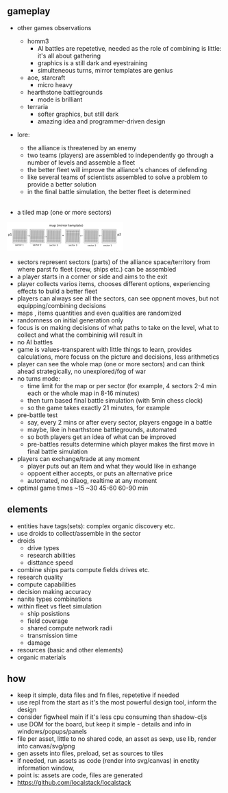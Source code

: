 
## gameplay

- other games observations
  - homm3 
    - AI battles are repetetive, needed as the role of combining is little: it's all about gathering
    - graphics is a still dark and eyestraining
    - simulteneous turns, mirror templates are genius
  - aoe, starcraft
    - micro heavy
  - hearthstone battlegrounds
    - mode is brilliant
  - terraria
    - softer graphics, but still dark
    - amazing idea and programmer-driven design
 
- lore:
  - the alliance is threatened by an enemy
  - two teams (players) are assembled to independently go through a number of levels and assemble a fleet
  - the better fleet will improve the alliance's chances of defending
  - like several teams of scientists assembled to solve a problem to provide a better solution
  - in the final battle simulation, the better fleet is determined
<br/><br/>

- a tiled map (one or more sectors) 

<img src="./assets/sectors1.png" /><img>

- sectors represent sectors (parts) of the alliance space/territory from where parst fo fleet (crew, ships etc.) can be assembled
- a player starts in a corner or side and aims to the exit
- player collects varios items, chooses different options, experiencing effects to build a better fleet
- players can always see all the sectors, can see oppnent moves, but not equipping/combining decisions
- maps , items quantities and even qualities are randomized
- randomness on initial generation only
- focus is on making decisions of what paths to take on the level, what to collect and what the combininig will result in
- no AI battles
- game is values-transparent with little things to learn, provides calculations, more focuss on the picture and decisions, less arithmetics
- player can see the whole map (one or more sectors) and can think ahead strategically, no unexplored/fog of war
- no turns mode:
  - time limit for the map or per sector (for example, 4 sectors 2-4 min each or the whole map in 8-16 minutes)
  - then turn based final battle simulation (with 5min chess clock)
  - so the game takes exactly 21 minutes, for example
- pre-battle test
  - say, every 2 mins or after every sector, players engage in a battle
  - maybe, like in hearthstone battlegrounds, automated
  - so both players get an idea of what can be improved
  - pre-battles results determine which player makes the first move in final battle simulation
- players can exchange/trade at any moment
  - player puts out an item and what they would like in exhange
  - oppoent either accepts, or puts an alternative price
  - automated, no dilaog, realtime at any moment  
- optimal game times ~15 ~30 45-60 60-90 min

## elements

- entities have tags(sets): complex organic discovery etc.
- use droids to collect/assemble in the sector
- droids
  - drive types 
  - research abilities
  - disttance speed
- combine ships parts compute fields drives etc.
- research quality
- compute capabilities
- decision making accuracy
- nanite types combinations
- within fleet vs fleet simulation
  - ship posistions
  - field coverage
  - shared compute network radii
  - transmission time
  - damage
- resources (basic and other elements)
- organic materials

## how

- keep it simple, data files and fn files, repetetive if needed
- use repl from the start as it's the most powerful design tool, inform the design
- consider figwheel main if it's less cpu consuming than shadow-cljs
- use DOM for the board, but keep it simple - details and info in windows/popups/panels
- file per asset, little to no shared code, an asset as sexp, use lib, render into canvas/svg/png
- gen assets into files, preload, set as sources to tiles
- if needed, run assets as code (render into svg/canvas) in enetity information window, 
- point is: assets are code, files are generated
- https://github.com/localstack/localstack
